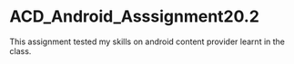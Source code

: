 # ACD_Android_Asssignment20.2
This assignment tested my skills on android content provider learnt in the class. 
